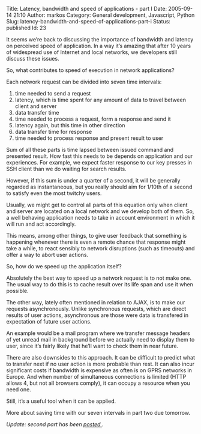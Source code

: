 Title: Latency, bandwidth and speed of applications - part I
Date: 2005-09-14 21:10
Author: markos
Category: General development, Javascript, Python
Slug: latency-bandwidth-and-speed-of-applications-part-i
Status: published
Id: 23

<html>
 <body>
  <div>
   <p>
    It seems we’re back to discussing the importance of bandwidth and latency on perceived speed of application. In a way it’s amazing that after 10 years of widespread use of Internet and local networks, we developers still discuss these issues.
   </p>
   <p>
    So, what contributes to speed of execution in network applications?
   </p>
   <p>
    Each network request can be divided into seven time intervals:
   </p>
   <ol>
    <li>
     time needed to send a request
    </li>
    <li>
     latency, which is time spent for any amount of data to travel between client and server
    </li>
    <li>
     data transfer time
    </li>
    <li>
     time needed to process a request, form a response and send it
    </li>
    <li>
     latency again, but this time in other direction
    </li>
    <li>
     data transfer time for response
    </li>
    <li>
     time needed to process response and present result to user
    </li>
   </ol>
   <p>
    Sum of all these parts is time lapsed between issued command and presented result. How fast this needs to be depends on application and our experiences. For example, we expect faster response to our key presses in SSH client than we do waiting for search results.
   </p>
   <p>
    However, if this sum is under a quarter of a second, it will be generally regarded as instantaneous, but you really should aim for 1/10th of a second to satisfy even the most twitchy users.
   </p>
   <p>
    Usually, we might get to control all parts of this equation only when client and server are located on a local network and we develop both of them. So, a well behaving application needs to take in account environment in which it will run and act accordingly.
   </p>
   <p>
    This means, among other things, to give user feedback that something is happening whenever there is even a remote chance that response might take a while, to react sensibly to network disruptions (such as timeouts) and offer a way to abort user actions.
   </p>
   <p>
    So, how do we speed up the application itself?
   </p>
   <p>
    Absolutely the best way to speed up a network request is to not make one. The usual way to do this is to cache result over its life span and use it when possible.
   </p>
   <p>
    The other way, lately often mentioned in relation to AJAX, is to make our requests asynchronously. Unlike synchronous requests, which are direct results of user actions, asynchronous are those were data is transfered in expectation of future user actions.
   </p>
   <p>
    An example would be a mail program where we transfer message headers of yet unread mail in background before we actually need to display them to user, since it’s fairly likely that he’ll want to check them in near future.
   </p>
   <p>
    There are also downsides to this approach. It can be difficult to predict what to transfer next if no user action is more probable than rest. It can also incur significant costs if bandwidth is expensive as often is on GPRS networks in Europe. And when number of simultaneous connections is limited (HTTP allows 4, but not all browsers comply), it can occupy a resource when you need one.
   </p>
   <p>
    Still, it’s a useful tool when it can be applied.
   </p>
   <p>
    More about saving time with our seven intervals in part two due tomorrow.
   </p>
   <p>
    <em>
     Update: second part has been
     <a href="latency-bandwidth-and-speed-of-applications-part-ii.html" title="Second part">
      posted
     </a>
     .
    </em>
   </p>
  </div>
 </body>
</html>